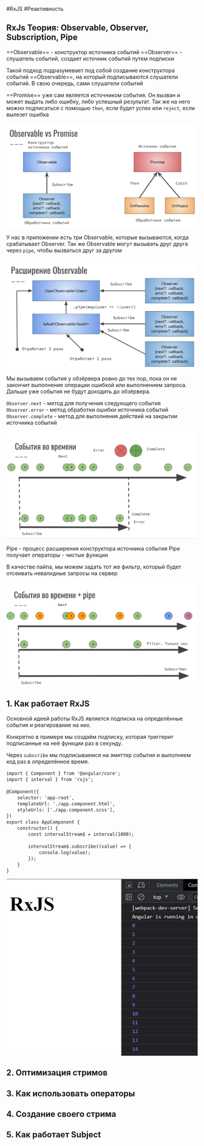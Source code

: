 #RxJS #Реактивность

## RxJs Теория: Observable, Observer, Subscription, Pipe

==Observable== - конструктор источника событий
==Observer== - слушатель событий, создает источник событий путем подписки

Такой подход подразумевает под собой создание конструктора событий ==Observable==, на который подписываются слушатели событий. В свою очередь, сами слушатели событий 

==Promise== уже сам является источником события. Он вызван и может выдать либо ошибку, либо успешный результат. Так же на него можно подписаться с помощью `then`, если будет успех или `reject`, если вылезет ошибка

![](_png/Pasted%20image%2020230609163552.png)

У нас в приложении есть три Observable, которые вызываются, когда срабатывает Observer. Так же Observable могут вызывать друг друга через `pipe`, чтобы вызваться друг за другом

![](_png/Pasted%20image%2020230609163607.png)

Мы вызываем события у обзёрвера ровно до тех пор, пока он не закончит выполнение операции ошибкой или выполнением запроса. Дальше уже события не будут доходить до обзёрвера.

`Observer.next` - метод для получения следующего события
`Observer.error` - метод обработки ошибки источника событий
`Observer.complete` - метод для выполнения действий на закрытии источника событий

![](_png/Pasted%20image%2020230609163619.png)

Pipe - процесс расширения конструктора источника события
Pipe получает операторы - чистые функции

В качестве пайпа, мы можем задать тот же фильтр, который будет отсеивать невалидные запросы на сервер

![](_png/Pasted%20image%2020230609163629.png)

## 1. Как работает RxJS

Основной идеей работы RxJS является подписка на определённые события и реагирование на них. 

Конкретно в примере мы создаём подписку, которая триггерит подписанные на неё функции раз в секунду. 

Через `subscribe` мы подписываемся на эмиттер события и выполняем код раз в определённое время.

```TS
import { Component } from '@angular/core';
import { interval } from 'rxjs';

@Component({
	selector: 'app-root',
	templateUrl: './app.component.html',
	styleUrls: ['./app.component.scss'],
})
export class AppComponent {
	constructor() {
		const intervalStream$ = interval(1000);

		intervalStream$.subscribe((value) => {
			console.log(value);
		});
	}
}
```

![](_png/Pasted%20image%2020230626152619.png)

## 2. Оптимизация стримов




## 3. Как использовать операторы




## 4. Создание своего стрима




## 5. Как работает Subject















